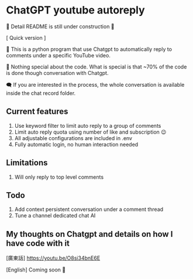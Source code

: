# ChatGPT youtube autoreply

🚧 Detail README is still under construction 🚧

[ Quick version ]

🎥 This is a python program that use Chatgpt to automatically reply to comments under a specific YouTube video.

🤖 Nothing special about the code. What is special is that ~70% of the code is done though conversation with Chatgpt.

🗨️ If you are interested in the process, the whole conversation is available inside the chat record folder.

## Current features
1. Use keyword filter to limit auto reply to a group of comments
2. Limit auto reply quota using number of like and subscription 😉
3. All adjustable configurations are included in .env
4. Fully automatic login, no human interaction needed

## Limitations
1. Will only reply to top level comments

## Todo
1. Add context persistent conversation under a comment thread
2. Tune a channel dedicated chat AI

## My thoughts on Chatgpt and details on how I have code with it

[廣東話] https://youtu.be/O8si34bnE6E

[English] Coming soon 🚧
